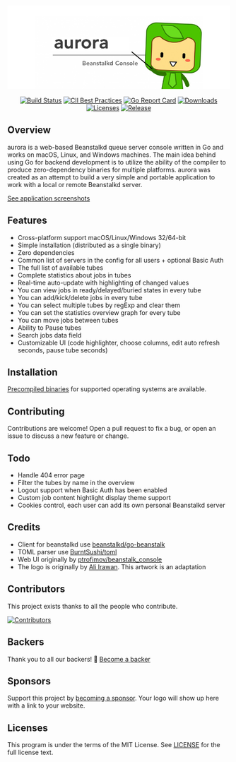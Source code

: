<p align="center"><img width="620" src="./aurora.png" alt="aurora"></p>

<p align="center">
    <a href="https://travis-ci.com/xuri/aurora"><img src="https://travis-ci.com/xuri/aurora.svg?branch=master" alt="Build Status"></a>
    <a href="https://bestpractices.coreinfrastructure.org/projects/2366"><img src="https://bestpractices.coreinfrastructure.org/projects/2366/badge" alt="CII Best Practices"></a>
    <a href="https://goreportcard.com/report/github.com/xuri/aurora"><img src="https://goreportcard.com/badge/github.com/xuri/aurora" alt="Go Report Card"></a>
    <a href="https://github.com/xuri/aurora/releases"><img src="https://img.shields.io/github/downloads/xuri/aurora/total.svg" alt="Downloads"></a>
    <a href="https://github.com/xuri/aurora/blob/master/LICENSE"><img src="https://img.shields.io/github/license/mashape/apistatus.svg" alt="Licenses"></a>
    <a href="https://github.com/xuri/aurora/releases"><img src="https://img.shields.io/github/release/xuri/aurora.svg?label=Release" alt="Release"></a>
</p>

## Overview

aurora is a web-based Beanstalkd queue server console written in Go and works on macOS, Linux, and Windows machines. The main idea behind using Go for backend development is to utilize the ability of the compiler to produce zero-dependency binaries for multiple platforms. aurora was created as an attempt to build a very simple and portable application to work with a local or remote Beanstalkd server.

[See application screenshots](https://github.com/xuri/aurora/wiki)

## Features

- Cross-platform support macOS/Linux/Windows 32/64-bit
- Simple installation (distributed as a single binary)
- Zero dependencies
- Common list of servers in the config for all users + optional Basic Auth
- The full list of available tubes
- Complete statistics about jobs in tubes
- Real-time auto-update with highlighting of changed values
- You can view jobs in ready/delayed/buried states in every tube
- You can add/kick/delete jobs in every tube
- You can select multiple tubes by regExp and clear them
- You can set the statistics overview graph for every tube
- You can move jobs between tubes
- Ability to Pause tubes
- Search jobs data field
- Customizable UI (code highlighter, choose columns, edit auto refresh seconds, pause tube seconds)

## Installation

[Precompiled binaries](https://github.com/xuri/aurora/releases) for supported operating systems are available.

## Contributing

Contributions are welcome! Open a pull request to fix a bug, or open an issue to discuss a new feature or change.

## Todo

- Handle 404 error page
- Filter the tubes by name in the overview
- Logout support when Basic Auth has been enabled
- Custom job content hightlight display theme support
- Cookies control, each user can add its own personal Beanstalkd server

## Credits

- Client for beanstalkd use [beanstalkd/go-beanstalk](https://github.com/beanstalkd/go-beanstalk)
- TOML parser use [BurntSushi/toml](https://github.com/BurntSushi/toml)
- Web UI originally by [ptrofimov/beanstalk_console](https://github.com/ptrofimov/beanstalk_console)
- The logo is originally by [Ali Irawan](http://www.solusiteknologi.co.id/using-supervisord-beanstalkd-laravel/). This artwork is an adaptation

## Contributors

This project exists thanks to all the people who contribute.

[![Contributors](https://opencollective.com/aurora/contributors.svg?width=890&button=false)](https://github.com/xuri/aurora/graphs/contributors)

## Backers

Thank you to all our backers! 🙏 [Become a backer](https://opencollective.com/aurora#backer)

## Sponsors

Support this project by [becoming a sponsor](https://opencollective.com/aurora#sponsor). Your logo will show up here with a link to your website.

## Licenses

This program is under the terms of the MIT License. See [LICENSE](https://github.com/xuri/aurora/blob/master/LICENSE) for the full license text.

